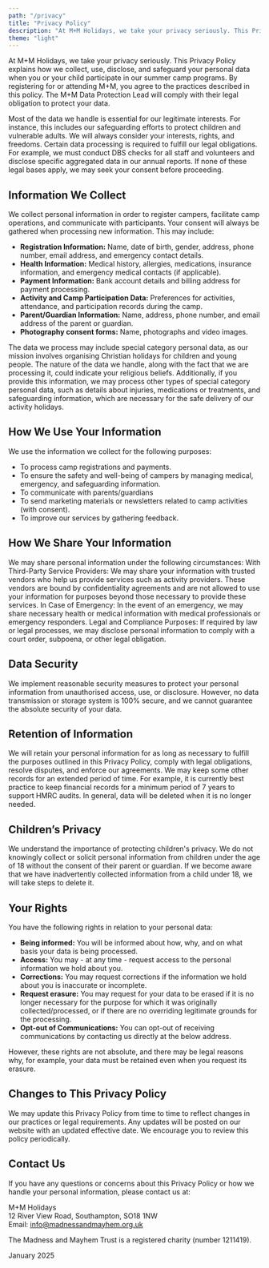 ```yaml
---
path: "/privacy"
title: "Privacy Policy"
description: "At M+M Holidays, we take your privacy seriously. This Privacy Policy explains how we collect, use, disclose, and safeguard your personal data when you or your child participate in our summer camp programs."
theme: "light"
---
```


At M+M Holidays, we take your privacy seriously. This Privacy Policy explains how we collect, use, disclose, and safeguard your personal data when you or your child participate in our summer camp programs. By registering for or attending M+M, you agree to the practices described in this policy. The M+M Data Protection Lead will comply with their legal obligation to protect your data.

Most of the data we handle is essential for our legitimate interests. For instance, this includes our safeguarding efforts to protect children and vulnerable adults. We will always consider your interests, rights, and freedoms. Certain data processing is required to fulfill our legal obligations. For example, we must conduct DBS checks for all staff and volunteers and disclose specific aggregated data in our annual reports. If none of these legal bases apply, we may seek your consent before proceeding.

## Information We Collect

We collect personal information in order to register campers, facilitate camp operations, and communicate with participants. Your consent will always be gathered when processing new information. This may include:
- **Registration Information:** Name, date of birth, gender, address, phone number, email address, and emergency contact details.
- **Health Information:** Medical history, allergies, medications, insurance information, and emergency medical contacts (if applicable).
- **Payment Information:** Bank account details and billing address for payment processing.
- **Activity and Camp Participation Data:** Preferences for activities, attendance, and participation records during the camp.
- **Parent/Guardian Information:** Name, address, phone number, and email address of the parent or guardian.
- **Photography consent forms:** Name, photographs and video images.

The data we process may include special category personal data, as our mission involves organising Christian holidays for children and young people. The nature of the data we handle, along with the fact that we are processing it, could indicate your religious beliefs. Additionally, if you provide this information, we may process other types of special category personal data, such as details about injuries, medications or treatments, and safeguarding information, which are necessary for the safe delivery of our activity holidays.

## How We Use Your Information
We use the information we collect for the following purposes:
- To process camp registrations and payments.
- To ensure the safety and well-being of campers by managing medical, emergency, and safeguarding information.
- To communicate with parents/guardians
- To send marketing materials or newsletters related to camp activities (with consent).
- To improve our services by gathering feedback.

## How We Share Your Information
We may share personal information under the following circumstances:
With Third-Party Service Providers: We may share your information with trusted vendors who help us provide services such as activity providers. These vendors are bound by confidentiality agreements and are not allowed to use your information for purposes beyond those necessary to provide these services.
In Case of Emergency: In the event of an emergency, we may share necessary health or medical information with medical professionals or emergency responders.
Legal and Compliance Purposes: If required by law or legal processes, we may disclose personal information to comply with a court order, subpoena, or other legal obligation.

## Data Security
We implement reasonable security measures to protect your personal information from unauthorised access, use, or disclosure. However, no data transmission or storage system is 100% secure, and we cannot guarantee the absolute security of your data.

## Retention of Information
We will retain your personal information for as long as necessary to fulfill the purposes outlined in this Privacy Policy, comply with legal obligations, resolve disputes, and enforce our agreements. We may keep some other records for an extended period of time. For example, it is currently best practice to keep financial records for a minimum period of 7 years to support HMRC audits. In general, data will be deleted when it is no longer needed.

## Children’s Privacy
We understand the importance of protecting children's privacy. We do not knowingly collect or solicit personal information from children under the age of 18 without the consent of their parent or guardian. If we become aware that we have inadvertently collected information from a child under 18, we will take steps to delete it.

## Your Rights
You have the following rights in relation to your personal data:
- **Being informed:** You will be informed about how, why, and on what basis your data is being processed.
- **Access:** You may - at any time - request access to the personal information we hold about you. 
- **Corrections:** You may request corrections if the information we hold about you is inaccurate or incomplete.
- **Request erasure:** You may request for your data to be erased if it is no longer necessary for the purpose for which it was originally collected/processed, or if there are no overriding legitimate grounds for the processing.
- **Opt-out of Communications:** You can opt-out of receiving communications by contacting us directly at the below address.

However, these rights are not absolute, and there may be legal reasons why, for example, your data must be retained even when you request its erasure.

## Changes to This Privacy Policy
We may update this Privacy Policy from time to time to reflect changes in our practices or legal requirements. Any updates will be posted on our website with an updated effective date. We encourage you to review this policy periodically.

## Contact Us
If you have any questions or concerns about this Privacy Policy or how we handle your personal information, please contact us at:

M+M Holidays<br/>
12 River View Road, Southampton, SO18 1NW<br/>
Email: [info@madnessandmayhem.org.uk](mailto:info@madnessandmayhem.org.uk)

The Madness and Mayhem Trust is a registered charity (number 1211419).

January 2025
